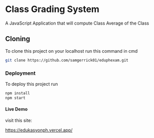 # Class Grading System

A JavaScript Application that will compute Class Average of the Class

## Cloning

To clone this project on your localhost run this command in cmd

```bash
git clone https://github.com/samgerrick01/eduphexam.git
```

### Deployment

To deploy this project run

```bash
npm install
npm start
```

#### Live Demo

visit this site:

https://edukasyonph.vercel.app/
